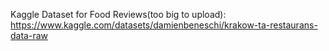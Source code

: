 Kaggle Dataset for Food Reviews(too big to upload): https://www.kaggle.com/datasets/damienbeneschi/krakow-ta-restaurans-data-raw
